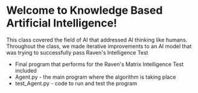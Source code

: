 # Welcome to Knowledge Based Artificial Intelligence!
This class covered the field of AI that addressed AI thinking like humans. Throughout the class, we made iterative improvements to an AI model that was trying to successfully pass Raven's Intelligence Test
- Final program that performs for the Raven's Matrix Intelligence Test included
- Agent.py - the main program where the algorithm is taking place
- test_Agent.py - code to run and test the program
